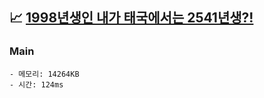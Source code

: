 ## 📈 [1998년생인 내가 태국에서는 2541년생?!](https://www.acmicpc.net/problem/18108)

### Main

```text
- 메모리: 14264KB
- 시간: 124ms
```